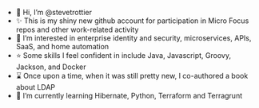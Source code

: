 - 👋 Hi, I’m @stevetrottier
- ✨ This is my shiny new github account for participation in Micro Focus repos and other work-related activity
- 👀 I’m interested in enterprise identity and security, microservices, APIs, SaaS, and home automation
- ⭐ Some skills I feel confident in include Java, Javascript, Groovy, Jackson, and Docker
- ⌛ Once upon a time, when it was still pretty new, I co-authored a book about LDAP
- 🌱 I’m currently learning Hibernate, Python, Terraform and Terragrunt

<!---
stevetrottier/stevetrottier is a ✨ special ✨ repository because its `README.md` (this file) appears on your GitHub profile.
You can click the Preview link to take a look at your changes.
--->
